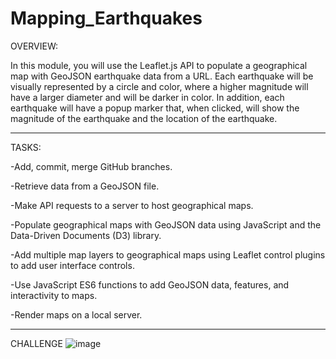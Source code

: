 # Mapping_Earthquakes

OVERVIEW:

In this module, you will use the Leaflet.js API to populate a geographical map with GeoJSON earthquake data from a URL. Each earthquake will be visually represented by a circle and color, where a higher magnitude will have a larger diameter and will be darker in color. In addition, each earthquake will have a popup marker that, when clicked, will show the magnitude of the earthquake and the location of the earthquake.

---

TASKS:

-Add, commit, merge GitHub branches.

-Retrieve data from a GeoJSON file.

-Make API requests to a server to host geographical maps.

-Populate geographical maps with GeoJSON data using JavaScript and the Data-Driven Documents (D3) library.

-Add multiple map layers to geographical maps using Leaflet control plugins to add user interface controls.

-Use JavaScript ES6 functions to add GeoJSON data, features, and interactivity to maps.

-Render maps on a local server.

---

CHALLENGE
![image](https://user-images.githubusercontent.com/105184244/191216385-b2feb48c-06e4-49c4-b465-54a32c4f8641.png)

